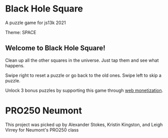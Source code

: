 # Black Hole Square

A puzzle game for js13k 2021

Theme: SPACE

## Welcome to Black Hole Square!

Clean up all the other squares in the universe. Just tap them and see what happens.

Swipe right to reset a puzzle or go back to the old ones. Swipe left to skip a puzzle.

Unlock 3 bonus puzzles by supporting this game through [web monetization](https://webmonetization.org/).

# PRO250 Neumont   
This project was picked up by Alexander Stokes, Kristin Kingston, and Leigh Virrey for Neumont's PRO250 class 
